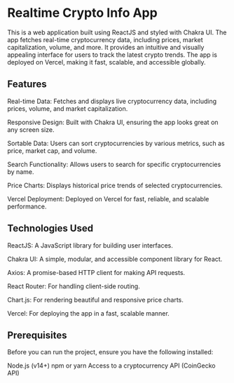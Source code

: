 # Realtime Crypto Info App
This is a web application built using ReactJS and styled with Chakra UI. The app fetches real-time cryptocurrency data, including prices, market capitalization, volume, and more. It provides an intuitive and visually appealing interface for users to track the latest crypto trends. The app is deployed on Vercel, making it fast, scalable, and accessible globally.

## Features
Real-time Data: Fetches and displays live cryptocurrency data, including prices, volume, and market capitalization.

Responsive Design: Built with Chakra UI, ensuring the app looks great on any screen size.

Sortable Data: Users can sort cryptocurrencies by various metrics, such as price, market cap, and volume.

Search Functionality: Allows users to search for specific cryptocurrencies by name.

Price Charts: Displays historical price trends of selected cryptocurrencies.

Vercel Deployment: Deployed on Vercel for fast, reliable, and scalable performance.

## Technologies Used

ReactJS: A JavaScript library for building user interfaces.

Chakra UI: A simple, modular, and accessible component library for React.

Axios: A promise-based HTTP client for making API requests.

React Router: For handling client-side routing.

Chart.js: For rendering beautiful and responsive price charts.

Vercel: For deploying the app in a fast, scalable manner.

## Prerequisites
Before you can run the project, ensure you have the following installed:

Node.js (v14+)
npm or yarn
Access to a cryptocurrency API (CoinGecko API)

